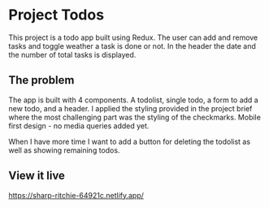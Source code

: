 # Project Todos

This project is a todo app built using Redux. The user can add and remove tasks and toggle weather a task is done or not. In the header the date and the number of total tasks is displayed. 


## The problem

The app is built with 4 components. A todolist, single todo, a form to add a new todo, and a header. 
I applied the styling provided in the project brief where the most challenging part was the styling of the checkmarks. 
Mobile first design - no media queries added yet. 

When I have more time I want to add a button for deleting the todolist as well as showing remaining todos. 

## View it live

https://sharp-ritchie-64921c.netlify.app/